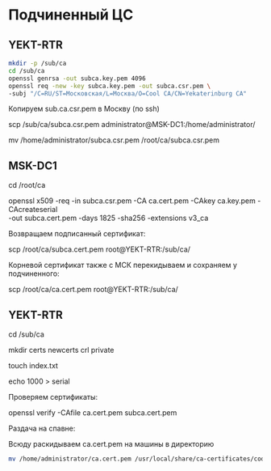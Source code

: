 # Подчиненный ЦС

## YEKT-RTR

```bash
mkdir -p /sub/ca
cd /sub/ca
openssl genrsa -out subca.key.pem 4096
openssl req -new -key subca.key.pem -out subca.csr.pem \
-subj "/C=RU/ST=Московская/L=Москва/O=Cool CA/CN=Yekaterinburg CA"
```

Копируем sub.ca.csr.pem в Москву (по ssh)

scp /sub/ca/subca.csr.pem administrator@MSK-DC1:/home/administrator/

mv /home/administrator/subca.csr.pem /root/ca/subca.csr.pem

## MSK-DC1

cd /root/ca

openssl x509 -req -in subca.csr.pem -CA ca.cert.pem -CAkey ca.key.pem -CAcreateserial \
-out subca.cert.pem -days 1825 -sha256 -extensions v3_ca

Возвращаем подписанный сертификат:

scp /root/ca/subca.cert.pem root@YEKT-RTR:/sub/ca/

Корневой сертификат также с МСК перекидываем и сохраняем у подчиненного:

scp /root/ca/ca.cert.pem root@YEKT-RTR:/sub/ca/

## YEKT-RTR

cd /sub/ca

mkdir certs newcerts crl private

touch index.txt

echo 1000 > serial

Проверяем сертификаты:

openssl verify -CAfile ca.cert.pem subca.cert.pem



Раздача на спавне:

Всюду раскидываем ca.cert.pem на машины в директорию

```bash
mv /home/administrator/ca.cert.pem /usr/local/share/ca-certificates/cool-ca.crt && update-ca-certificates
```



